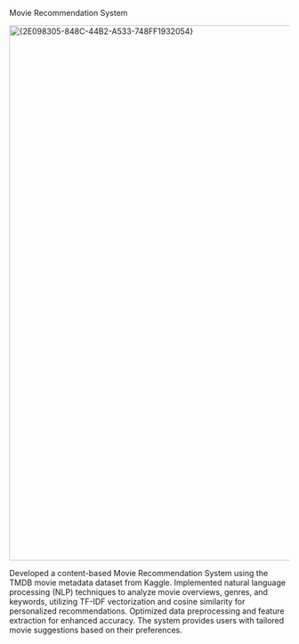 Movie Recommendation System

<img width="960" alt="{2E098305-848C-44B2-A533-748FF1932054}" src="https://github.com/user-attachments/assets/85fa6679-cda6-42e0-9961-350c7e55268c" />

Developed a content-based Movie Recommendation System using the TMDB movie metadata dataset from Kaggle. Implemented natural language processing (NLP) techniques to analyze movie overviews, genres, and keywords, utilizing TF-IDF vectorization and cosine similarity for personalized recommendations. Optimized data preprocessing and feature extraction for enhanced accuracy. The system provides users with tailored movie suggestions based on their preferences.
